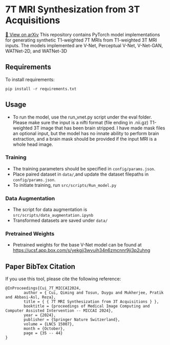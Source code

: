 # 7T MRI Synthesization from 3T Acquisitions
[🔗 View on arXiv](https://arxiv.org/abs/YYYY.NNNNN)
This repository contains PyTorch model implementations for generating synthetic T1-weighted 7T MRIs from T1-weighted 3T MRI inputs. The models implemented are V-Net, Perceptual V-Net, V-Net-GAN, WATNet-2D, and WATNet-3D

## Requirements

To install requirements:
```setup
pip install -r requirements.txt
```

## Usage

* To run the model, use the run_vnet.py script under the eval folder. Please make sure the input is a nifti format (file ending in .nii.gz) T1-weighted 3T image that has been brain stripped. I have made mask files an optional input, but the model has no innate ability to perform brain extraction, and a brain mask should be provided if the input MRI is a whole head image.

### Training

* The training parameters should be specified in ```config/params.json```.
* Place paired dataset in ```data/```,and update the dataset filepaths in ```config/params.json```.
* To initiate training, run ```src/scripts/Run_model.py```

### Data Augmentation

* The script for data augmentation is ```src/scripts/data_augmentation.ipynb```
* Transformed datasets are saved under ```data/```

### Pretrained Weights

* Pretrained weights for the base V-Net model can be found at https://ucsf.app.box.com/s/yekgjj3wvuih34n6zmcnnr9ji3p2uhng

## Paper BibTex Citation
If you use this tool, please cite the following reference:

```
@InProceedings{Cui_7T_MICCAI2024,
        author = { Cui, Qiming and Tosun, Duygu and Mukherjee, Pratik and Abbasi-Asl, Reza},
        title = { { 7T MRI Synthesization from 3T Acquisitions } },
        booktitle = {proceedings of Medical Image Computing and Computer Assisted Intervention -- MICCAI 2024},
        year = {2024},
        publisher = {Springer Nature Switzerland},
        volume = {LNCS 15007},
        month = {October},
        page = {35 -- 44}
}
```